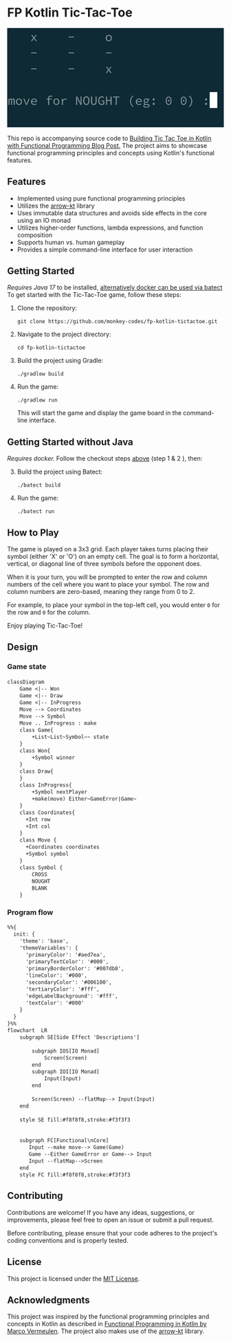 # FP Kotlin Tic-Tac-Toe

![Tic-Tac-Toe](./images/tic-tac-toe.png)

This repo is accompanying source code to [Building Tic Tac Toe in Kotlin with Functional Programming Blog Post.](https://blog.monkey.codes/building-tic-tac-toe-in-kotlin-with-functional-programming/)
The project aims to showcase functional programming principles and concepts using Kotlin's functional features.

## Features

- Implemented using pure functional programming principles
- Utilizes the [arrow-kt](https://arrow-kt.io/) library
- Uses immutable data structures and avoids side effects in the core using an IO monad
- Utilizes higher-order functions, lambda expressions, and function composition
- Supports human vs. human gameplay
- Provides a simple command-line interface for user interaction

## Getting Started

*Requires Java 17* to be installed, [alternatively docker can be used via batect](#getting-started-without-java)
To get started with the Tic-Tac-Toe game, follow these steps:

1. Clone the repository:

   ```shell
   git clone https://github.com/monkey-codes/fp-kotlin-tictactoe.git
   ```

2. Navigate to the project directory:

   ```shell
   cd fp-kotlin-tictactoe
   ```

3. Build the project using Gradle:

   ```shell
   ./gradlew build
   ```

4. Run the game:

   ```shell
   ./gradlew run
   ```

   This will start the game and display the game board in the command-line interface.

## Getting Started without Java

*Requires docker.* Follow the checkout steps [above](#getting-started) (step 1 & 2 ), then:


3. Build the project using Batect:

   ```shell
   ./batect build
   ```

4. Run the game:

   ```shell
   ./batect run
   ```

## How to Play

The game is played on a 3x3 grid. Each player takes turns placing their symbol (either 'X' or 'O') on an empty cell. The goal is to form a horizontal, vertical, or diagonal line of three symbols before the opponent does.

When it is your turn, you will be prompted to enter the row and column numbers of the cell where you want to place your symbol. The row and column numbers are zero-based, meaning they range from 0 to 2.

For example, to place your symbol in the top-left cell, you would enter `0` for the row and `0` for the column.

Enjoy playing Tic-Tac-Toe!

## Design

### Game state
```mermaid
classDiagram
    Game <|-- Won
    Game <|-- Draw
    Game <|-- InProgress
    Move --> Coordinates
    Move --> Symbol
    Move .. InProgress : make
    class Game{
        +List~List~Symbol~~ state
    }
    class Won{
        +Symbol winner
    }
    class Draw{
    }
    class InProgress{
        +Symbol nextPlayer
        +make(move) Either~GameError|Game~
    }
    class Coordinates{
      +Int row
      +Int col
    }
    class Move {
      +Coordinates coordinates
      +Symbol symbol
    }
    class Symbol {
        CROSS
        NOUGHT
        BLANK
    }
```
### Program flow
```mermaid
%%{
  init: {
    'theme': 'base',
    'themeVariables': {
      'primaryColor': '#aed7ea',
      'primaryTextColor': '#000',
      'primaryBorderColor': '#007db8',
      'lineColor': '#000',
      'secondaryColor': '#006100',
      'tertiaryColor': '#fff',
      'edgeLabelBackground': '#fff',
      'textColor': '#000'
    }
  }
}%%
flowchart  LR
    subgraph SE[Side Effect 'Descriptions']
      
        subgraph IOS[IO Monad]
            Screen(Screen)
        end
        subgraph IOI[IO Monad]
            Input(Input)
        end
        
        Screen(Screen) --flatMap--> Input(Input)
    end

    style SE fill:#f8f8f8,stroke:#f3f3f3


    subgraph FC[Functional\nCore]
       Input --make move--> Game(Game)
       Game --Either GameError or Game--> Input
       Input --flatMap-->Screen
    end
    style FC fill:#f8f8f8,stroke:#f3f3f3
```
## Contributing

Contributions are welcome! If you have any ideas, suggestions, or improvements, please feel free to open an issue or submit a pull request.

Before contributing, please ensure that your code adheres to the project's coding conventions and is properly tested.

## License

This project is licensed under the [MIT License](LICENSE).

## Acknowledgments

This project was inspired by the functional programming principles and concepts in Kotlin as described in 
[Functional Programming in Kotlin by Marco Vermeulen](https://www.amazon.com/Functional-Programming-Kotlin-Marco-Vermeulen/dp/161729716X). 
The project also makes use of the [arrow-kt](https://arrow-kt.io/) library.

